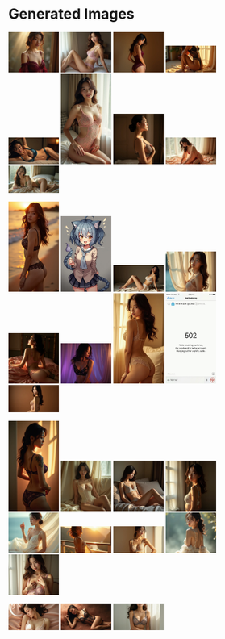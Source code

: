 # Generated Images



<img src="2025_07_23_01.webp" width="100"/> <img src="2025_07_23_02.webp" width="100"/> <img src="2025_07_23_03.webp" width="100"/> <img src="2025_07_23_04.webp" width="100"/> <img src="2025_07_23_05.webp" width="100"/> <img src="2025_07_23_06.webp" width="100"/> <img src="2025_07_23_07.webp" width="100"/> <img src="2025_07_23_08.webp" width="100"/> <img src="2025_07_23_09.webp" width="100"/>

<img src="2025_07_23_10.webp" width="100"/> <img src="2025_07_23_11.webp" width="100"/> <img src="2025_07_23_12.webp" width="100"/> <img src="2025_07_23_13.webp" width="100"/> <img src="2025_07_23_14.webp" width="100"/> <img src="2025_07_23_15.webp" width="100"/> <img src="2025_07_23_16.webp" width="100"/> <img src="2025_07_23_17.webp" width="100"/> <img src="2025_07_23_18.webp" width="100"/>

<img src="2025_07_23_19.webp" width="100"/> <img src="2025_07_23_20.webp" width="100"/> <img src="2025_07_23_21.webp" width="100"/> <img src="2025_07_23_22.webp" width="100"/> <img src="2025_07_23_23.webp" width="100"/> <img src="2025_07_23_24.webp" width="100"/> <img src="2025_07_23_25.webp" width="100"/> <img src="2025_07_23_26.webp" width="100"/> <img src="2025_07_23_27.webp" width="100"/>

<img src="2025_07_23_28.webp" width="100"/> <img src="2025_07_23_29.webp" width="100"/> <img src="2025_07_23_30.webp" width="100"/>